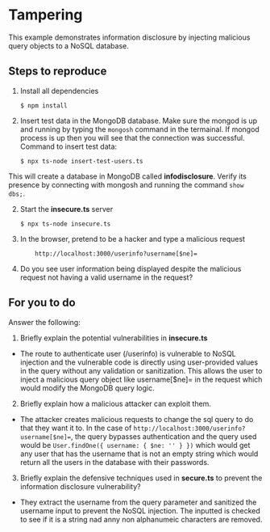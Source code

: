 # Tampering

This example demonstrates information disclosure by injecting malicious query objects to a NoSQL database.

## Steps to reproduce

1. Install all dependencies

    `$ npm install`

2. Insert test data in the MongoDB database. Make sure the mongod is up and running by typing the `mongosh` command in the termainal. If mongod process is up then you will see that the connection was successful. Command to insert test data:

    `$ npx ts-node insert-test-users.ts`

This will create a database in MongoDB called __infodisclosure__. Verify its presence by connecting with mongosh and running the command `show dbs;`.

2. Start the **insecure.ts** server

    `$ npx ts-node insecure.ts`

3. In the browser, pretend to be a hacker and type a malicious request

    ```
        http://localhost:3000/userinfo?username[$ne]=
    ```

4. Do you see user information being displayed despite the malicious request not having a valid username in the request?

## For you to do

Answer the following:

1. Briefly explain the potential vulnerabilities in **insecure.ts**
- The route to authenticate user (/userinfo) is vulnerable to NoSQL injection and the vulnerable 
code is directly using user-provided values in the query without any validation or sanitization.
This allows the user to inject a malicious query object like username[$ne]= in the request which 
would modify the MongoDB query logic.

2. Briefly explain how a malicious attacker can exploit them.
- The attacker creates malicious requests to change the sql query to do that they want it to. 
In the case of ```http://localhost:3000/userinfo?username[$ne]=```, the query bypasses authentication
and the query used would be ```User.findOne({ username: { $ne: '' } })``` which would get any user
that has the username that is not an empty string which would return all the users in the database 
with their passwords.

3. Briefly explain the defensive techniques used in **secure.ts** to prevent the information disclosure vulnerability?
- They extract the username from the query parameter and sanitized the username input to prevent
the NoSQL injection. The inputted is checked to see if it is a string nad anny non alphanumeic 
characters are removed. 